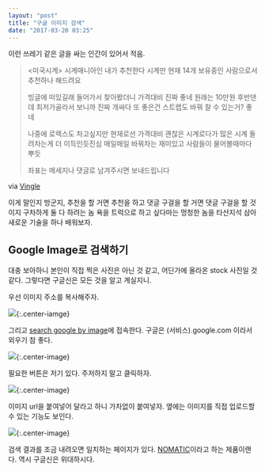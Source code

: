 ```yaml
---
layout: "post"
title: "구글 이미지 검색"
date: "2017-03-20 03:25"
---
```


이런 쓰레기 같은 글을 싸는 인간이 있어서 적음.

> <미국시계> 시계매니아인 내가 추천한다
> 시계만 현재 14개 보유중인 사람으로서
> 추천하나 해드려요
>
> 빙글에 떠있길래 들어가서 찾아봤더니 가격대비 진짜 좋네
> 원래는 10만원 후반댄데 최저가골라서 보니까 진짜 개싸다
> 또 좋은건 스트랩도 바꿔 찰 수 있는거? 좋네
>
> 나중에 로렉스도 차고싶지만 현재로선 가격대비 괜찮은 시계로다가
> 많은 시계 돌려차는게 더 이득인듯진심
> 매일매일 바꿔차는 재미있고 사람들이 물어볼때마다 뿌듯
>
> 좌표는 메세지나 댓글로 남겨주시면 보내드립니다

via [Vingle](https://www.vingle.net/posts/2026724)

이게 말인지 방군지, 추천을 할 거면 추천을 하고 댓글 구걸을 할 거면 댓글 구걸을 할 것이지 구차하게 둘 다 하려는 놈 욕을 트럭으로 하고 싶다마는 멍청한 놈을 타산지석 삼아 새로운 기술을 하나 배워보자.

## Google Image로 검색하기

대충 보아하니 본인이 직접 찍은 사진은 아닌 것 같고, 어딘가에 올라온 stock 사진일 것 같다. 그렇다면 구글신은 모든 것을 알고 계실지니.

우선 이미지 주소를 복사해주자.

![](http://d.pr/i/JcOh+){:.center-iamge}

그리고 [search google by image](https://images.google.com)에 접속한다. 구글은 (서비스).google.com 이라서 외우기 참 좋다.

![](http://d.pr/i/QNBe+){:.center-image}

필요한 버튼은 저기 있다. 주저하지 말고 클릭하자.

![](http://d.pr/i/3i92+){:.center-image}

이미지 url을 붙여넣어 달라고 하니 가차없이 붙여넣자. 옆에는 이미지를 직접 업로드할 수 있는 기능도 보인다.

![](http://d.pr/i/3LxJ+){:.center-image}

검색 결과를 조금 내려오면 일치하는 페이지가 있다. [NOMATIC](https://www.nomatic.com/collections/all)이라고 하는 제품이랜다. 역시 구글신은 위대하시다.
